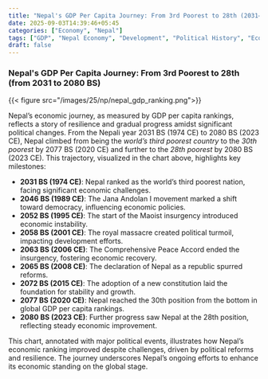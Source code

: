 ```yaml
---
title: "Nepal's GDP Per Capita Journey: From 3rd Poorest to 28th (2031–2080 BS)"
date: 2025-09-03T14:39:46+05:45
categories: ["Economy", "Nepal"]
tags: ["GDP", "Nepal Economy", "Development", "Political History", "Economic Growth", "GDP Per Capita", "Ranking"]
draft: false
---
```


### Nepal's GDP Per Capita Journey: From 3rd Poorest to 28th (from 2031 to 2080 BS)
{{< figure src="/images/25/np/nepal_gdp_ranking.png">}}

Nepal’s economic journey, as measured by GDP per capita rankings, reflects a story of resilience and gradual progress amidst significant political changes. From the Nepali year 2031 BS (1974 CE) to 2080 BS (2023 CE), Nepal climbed from being the *world’s third poorest country* to the *30th poorest* by 2077 BS (2020 CE) and further to the *28th poorest* by 2080 BS (2023 CE). This trajectory, visualized in the chart above, highlights key milestones:

- **2031 BS (1974 CE)**: Nepal ranked as the world’s third poorest nation, facing significant economic challenges.
- **2046 BS (1989 CE)**: The Jana Andolan I movement marked a shift toward democracy, influencing economic policies.
- **2052 BS (1995 CE)**: The start of the Maoist insurgency introduced economic instability.
- **2058 BS (2001 CE)**: The royal massacre created political turmoil, impacting development efforts.
- **2063 BS (2006 CE)**: The Comprehensive Peace Accord ended the insurgency, fostering economic recovery.
- **2065 BS (2008 CE)**: The declaration of Nepal as a republic spurred reforms.
- **2072 BS (2015 CE)**: The adoption of a new constitution laid the foundation for stability and growth.
- **2077 BS (2020 CE)**: Nepal reached the 30th position from the bottom in global GDP per capita rankings.
- **2080 BS (2023 CE)**: Further progress saw Nepal at the 28th position, reflecting steady economic improvement.

This chart, annotated with major political events, illustrates how Nepal’s economic ranking improved despite challenges, driven by political reforms and resilience. The journey underscores Nepal’s ongoing efforts to enhance its economic standing on the global stage.